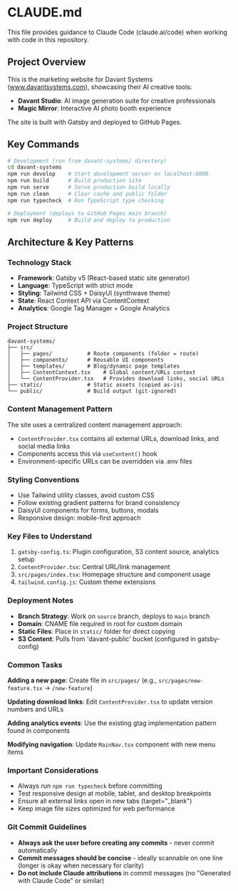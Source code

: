 # CLAUDE.md

This file provides guidance to Claude Code (claude.ai/code) when working with code in this repository.

## Project Overview

This is the marketing website for Davant Systems (www.davantsystems.com), showcasing their AI creative tools:
- **Davant Studio**: AI image generation suite for creative professionals
- **Magic Mirror**: Interactive AI photo booth experience

The site is built with Gatsby and deployed to GitHub Pages.

## Key Commands

```bash
# Development (run from davant-systems/ directory)
cd davant-systems
npm run develop    # Start development server on localhost:8000
npm run build      # Build production site
npm run serve      # Serve production build locally
npm run clean      # Clear cache and public folder
npm run typecheck  # Run TypeScript type checking

# Deployment (deploys to GitHub Pages main branch)
npm run deploy     # Build and deploy to production
```

## Architecture & Key Patterns

### Technology Stack
- **Framework**: Gatsby v5 (React-based static site generator)
- **Language**: TypeScript with strict mode
- **Styling**: Tailwind CSS + DaisyUI (synthwave theme)
- **State**: React Context API via ContentContext
- **Analytics**: Google Tag Manager + Google Analytics

### Project Structure
```
davant-systems/
├── src/
│   ├── pages/           # Route components (folder = route)
│   ├── components/      # Reusable UI components
│   ├── templates/       # Blog/dynamic page templates
│   ├── ContentContext.tsx    # Global content/URLs context
│   └── ContentProvider.tsx   # Provides download links, social URLs
├── static/              # Static assets (copied as-is)
└── public/              # Build output (git-ignored)
```

### Content Management Pattern
The site uses a centralized content management approach:
- `ContentProvider.tsx` contains all external URLs, download links, and social media links
- Components access this via `useContent()` hook
- Environment-specific URLs can be overridden via .env files

### Styling Conventions
- Use Tailwind utility classes, avoid custom CSS
- Follow existing gradient patterns for brand consistency
- DaisyUI components for forms, buttons, modals
- Responsive design: mobile-first approach

### Key Files to Understand
1. `gatsby-config.ts`: Plugin configuration, S3 content source, analytics setup
2. `ContentProvider.tsx`: Central URL/link management
3. `src/pages/index.tsx`: Homepage structure and component usage
4. `tailwind.config.js`: Custom theme extensions

### Deployment Notes
- **Branch Strategy**: Work on `source` branch, deploys to `main` branch
- **Domain**: CNAME file required in root for custom domain
- **Static Files**: Place in `static/` folder for direct copying
- **S3 Content**: Pulls from 'davant-public' bucket (configured in gatsby-config)

### Common Tasks

**Adding a new page**:
Create file in `src/pages/` (e.g., `src/pages/new-feature.tsx` → `/new-feature`)

**Updating download links**:
Edit `ContentProvider.tsx` to update version numbers and URLs

**Adding analytics events**:
Use the existing gtag implementation pattern found in components

**Modifying navigation**:
Update `MainNav.tsx` component with new menu items

### Important Considerations
- Always run `npm run typecheck` before committing
- Test responsive design at mobile, tablet, and desktop breakpoints
- Ensure all external links open in new tabs (target="_blank")
- Keep image file sizes optimized for web performance

### Git Commit Guidelines
- **Always ask the user before creating any commits** - never commit automatically
- **Commit messages should be concise** - ideally scannable on one line (longer is okay when necessary for clarity)
- **Do not include Claude attributions** in commit messages (no "Generated with Claude Code" or similar)